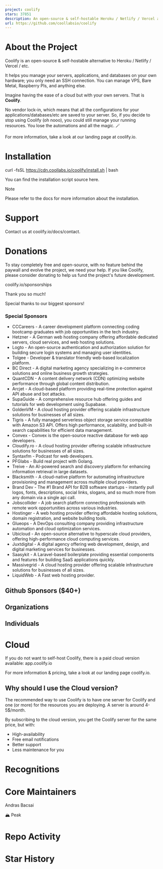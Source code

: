 ```yaml
---
project: coolify
stars: 37851
description: An open-source & self-hostable Heroku / Netlify / Vercel alternative.
url: https://github.com/coollabsio/coolify
---
```


About the Project
=================

Coolify is an open-source & self-hostable alternative to Heroku / Netlify / Vercel / etc.

It helps you manage your servers, applications, and databases on your own hardware; you only need an SSH connection. You can manage VPS, Bare Metal, Raspberry PIs, and anything else.

Imagine having the ease of a cloud but with your own servers. That is **Coolify**.

No vendor lock-in, which means that all the configurations for your applications/databases/etc are saved to your server. So, if you decide to stop using Coolify (oh nooo), you could still manage your running resources. You lose the automations and all the magic. 🪄️

For more information, take a look at our landing page at coolify.io.

Installation
============

curl -fsSL https://cdn.coollabs.io/coolify/install.sh | bash

You can find the installation script source here.

Note

Please refer to the docs for more information about the installation.

Support
=======

Contact us at coolify.io/docs/contact.

Donations
=========

To stay completely free and open-source, with no feature behind the paywall and evolve the project, we need your help. If you like Coolify, please consider donating to help us fund the project's future development.

coolify.io/sponsorships

Thank you so much!

Special thanks to our biggest sponsors!

### Special Sponsors

-   CCCareers - A career development platform connecting coding bootcamp graduates with job opportunities in the tech industry.
-   Hetzner - A German web hosting company offering affordable dedicated servers, cloud services, and web hosting solutions.
-   Logto - An open-source authentication and authorization solution for building secure login systems and managing user identities.
-   Tolgee - Developer & translator friendly web-based localization platform.
-   BC Direct - A digital marketing agency specializing in e-commerce solutions and online business growth strategies.
-   QuantCDN - A content delivery network (CDN) optimizing website performance through global content distribution.
-   Arcjet - A cloud-based platform providing real-time protection against API abuse and bot attacks.
-   SupaGuide - A comprehensive resource hub offering guides and tutorials for web development using Supabase.
-   GoldenVM - A cloud hosting provider offering scalable infrastructure solutions for businesses of all sizes.
-   Tigris - A fully managed serverless object storage service compatible with Amazon S3 API. Offers high performance, scalability, and built-in search capabilities for efficient data management.
-   Convex - Convex is the open-source reactive database for web app developers.
-   Cloudify.ro - A cloud hosting provider offering scalable infrastructure solutions for businesses of all sizes.
-   Syntaxfm - Podcast for web developers.
-   PFGlabs - Build real project with Golang.
-   Treive - An AI-powered search and discovery platform for enhancing information retrieval in large datasets.
-   Blacksmith - A cloud-native platform for automating infrastructure provisioning and management across multiple cloud providers.
-   Brand Dev - The #1 Brand API for B2B software startups - instantly pull logos, fonts, descriptions, social links, slogans, and so much more from any domain via a single api call.
-   Jobscollider - A job search platform connecting professionals with remote work opportunities across various industries.
-   Hostinger - A web hosting provider offering affordable hosting solutions, domain registration, and website building tools.
-   Glueops - A DevOps consulting company providing infrastructure automation and cloud optimization services.
-   Ubicloud - An open-source alternative to hyperscale cloud providers, offering high-performance cloud computing services.
-   Juxtdigital - A digital agency offering web development, design, and digital marketing services for businesses.
-   Saasykit - A Laravel-based boilerplate providing essential components and features for building SaaS applications quickly.
-   Massivegrid - A cloud hosting provider offering scalable infrastructure solutions for businesses of all sizes.
-   LiquidWeb - A Fast web hosting provider.

Github Sponsors ($40+)
----------------------

Organizations
-------------

Individuals
-----------

Cloud
=====

If you do not want to self-host Coolify, there is a paid cloud version available: app.coolify.io

For more information & pricing, take a look at our landing page coolify.io.

Why should I use the Cloud version?
-----------------------------------

The recommended way to use Coolify is to have one server for Coolify and one (or more) for the resources you are deploying. A server is around 4-5$/month.

By subscribing to the cloud version, you get the Coolify server for the same price, but with:

-   High-availability
-   Free email notifications
-   Better support
-   Less maintenance for you

Recognitions
============

Core Maintainers
================

Andras Bacsai

🏔️ Peak

Repo Activity
=============

Star History
============
